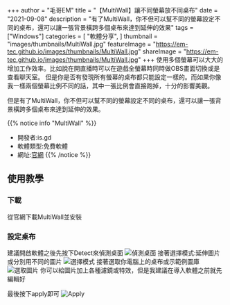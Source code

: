 +++
author = "毛哥EM"
title = "【MultiWall】讓不同螢幕放不同桌布"
date = "2021-09-08"
description = "有了MultiWall，你不但可以幫不同的螢幕設定不同的桌布，還可以讓一張背景橫跨多個桌布來達到延伸的效果"
tags = ["Windows"]
categories = [
    "軟體分享",
]
thumbnail = "images/thumbnails/MultiWall.jpg"
featureImage = "https://em-tec.github.io/images/thumbnails/MultiWall.jpg"
shareImage = "https://em-tec.github.io/images/thumbnails/MultiWall.jpg"
+++
使用多個螢幕可以大大的增加工作效率。比如說在開直播時可以在遊戲全螢幕時同時做OBS畫面切換或是查看聊天室。
但是你是否有發現所有螢幕的桌布都只能設定一樣的。而如果你像我一樣兩個螢幕比例不同的話，其中一張比例會直接跑掉，十分的影響美觀。

但是有了MultiWall，你不但可以幫不同的螢幕設定不同的桌布，還可以讓一張背景橫跨多個桌布來達到延伸的效果。
<!--more-->

{{% notice info "MultiWall" %}}

* 開發者:is.gd
* 軟體類型:免費軟體
* 網址:[官網](http://windowbox.me/multiwall/downloads.php)
{{% /notice %}}

## 使用教學

### 下載

從官網下載MultiWall並安裝

### 設定桌布

建議開啟軟體之後先按下Detect來偵測桌面
![偵測桌面](https://EM-Tec.github.io/images/MultiWall-detect.png)
接著選擇模式:延伸圖片或分別用不同的圖片
![選擇模式](https://EM-Tec.github.io/images/MultiWall-mode.png)
接著選取你電腦上的桌布或示範例圖庫
![選取圖片](https://EM-Tec.github.io/images/MultiWall-browse.png)
你可以給圖片加上各種濾鏡或特效，但是我建議在導入軟體之前就先編輯好

最後按下apply即可
![Apply](https://EM-Tec.github.io/images/MultiWall-apply.png)
